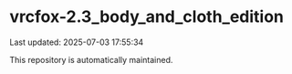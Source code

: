 # vrcfox-2.3_body_and_cloth_edition

Last updated: 2025-07-03 17:55:34

This repository is automatically maintained.
